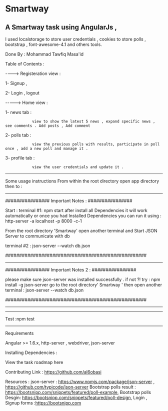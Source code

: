 # Smartway

A Smartway  task using AngularJs , 
------------------------------------


I used localstorage to store user credentials , cookies to store polls , bootstrap , font-awesome-4.1 and others tools.



Done  By : Mohammad Tawfiq Masa'id 

Table of Contents :

----> Registeration view :

1- Signup      ,

2- Login       , logout 

-----> Home view :           

1- news tab :
				
				view to show the latest 5 news , expand specific news , see comments . Add posts , Add comment 
2- polls tab :
				
				view the previous polls with results, participate in poll once , add a new poll and manage it .
3- profile tab :
				
				view the user credentials and update it .

----------------------------------------------
Some usage instructions
From within the root directory open app directory then to  :

_________________________________________________

################ Important Notes : ################


Start : terminal #1: npm start after install all Dependencies it will work automatically or  once you had Installed Dependencies  you can run it using  : http-server -a localhost -p 8000 -c-1 

 From the root directory 'Smartway' open another terminal and Start JSON Server to communicate with db

terminal #2  :  json-server --watch db.json 


###################################################

_________________________________________________


################ Important Notes 2  : ################


please make sure json-server was installed successfully . 
if not ?! try : npm install -g json-server
go to   the root directory'  Smartway ' then open  another terminal : json-server --watch db.json 

###################################################

______________________________________________________

----------------------

Test :npm test

----------------------

Requirements

Angular >= 1.6.x,  http-server , webdriver, json-server

Installing Dependencies :

 

View the task roadmap here

Contributing
Link : https://github.com/al6obasi


Resources :
json-server : https://www.npmjs.com/package/json-server , https://github.com/typicode/json-server
Bootstrap polls result : https://bootsnipp.com/snippets/featured/poll-example,
Bootstrap polls Desgin: https://bootsnipp.com/snippets/featured/poll-design,
Login , Signup forms :https://bootsnipp.com